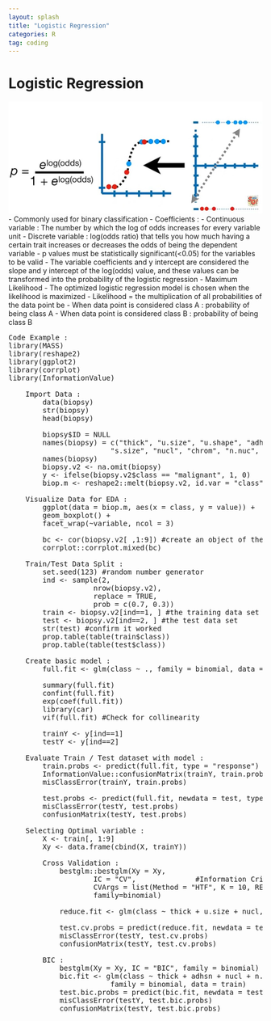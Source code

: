 ```yaml
---
layout: splash
title: "Logistic Regression"
categories: R
tag: coding
---
```

# Logistic Regression
<img src="\assets\images\LogisticRegression\Diagram.jpg" alt="Alt text">
 - Commonly used for binary classification
 - Coefficients : 
     - Continuous variable : The number by which the log of odds increases for every variable unit
     - Discrete variable : log(odds ratio) that tells you how much having a certain trait increases or decreases the odds of being the dependent variable
 - p values must be statistically significant(<0.05) for the variables to be valid
 - The variable coefficients and y intercept are considered the slope and y intercept of the log(odds) value, and these values can be transformed into the probability of the logistic regression
 - Maximum Likelihood
     - The optimized logistic regression model is chosen when the likelihood is maximized
     - Likelihood = the multiplication of all probabilities of the data point be
         - When data point is considered class A : probability of being class A
         - When data point is considered class B : probability of being class B

<pre>
Code Example : 
library(MASS)
library(reshape2)
library(ggplot2)
library(corrplot)
library(InformationValue)

    Import Data : 
        data(biopsy)
        str(biopsy)
        head(biopsy)

        biopsy$ID = NULL
        names(biopsy) = c("thick", "u.size", "u.shape", "adhsn", 
                        "s.size", "nucl", "chrom", "n.nuc", "mit", "class")
        names(biopsy)
        biopsy.v2 <- na.omit(biopsy)
        y <- ifelse(biopsy.v2$class == "malignant", 1, 0)
        biop.m <- reshape2::melt(biopsy.v2, id.var = "class")

    Visualize Data for EDA : 
        ggplot(data = biop.m, aes(x = class, y = value)) + 
        geom_boxplot() +
        facet_wrap(~variable, ncol = 3)

        bc <- cor(biopsy.v2[ ,1:9]) #create an object of the features
        corrplot::corrplot.mixed(bc)

    Train/Test Data Split : 
        set.seed(123) #random number generator
        ind <- sample(2, 
                    nrow(biopsy.v2), 
                    replace = TRUE, 
                    prob = c(0.7, 0.3))
        train <- biopsy.v2[ind==1, ] #the training data set
        test <- biopsy.v2[ind==2, ] #the test data set
        str(test) #confirm it worked
        prop.table(table(train$class))
        prop.table(table(test$class))

    Create basic model : 
        full.fit <- glm(class ~ ., family = binomial, data = train)

        summary(full.fit)
        confint(full.fit)
        exp(coef(full.fit))   
        library(car)
        vif(full.fit) #Check for collinearity

        trainY <- y[ind==1]
        testY <- y[ind==2]

    Evaluate Train / Test dataset with model : 
        train.probs <- predict(full.fit, type = "response")
        InformationValue::confusionMatrix(trainY, train.probs)
        misClassError(trainY, train.probs)

        test.probs <- predict(full.fit, newdata = test, type = "response")
        misClassError(testY, test.probs)
        confusionMatrix(testY, test.probs)

    Selecting Optimal variable : 
        X <- train[, 1:9]
        Xy <- data.frame(cbind(X, trainY))

        Cross Validation : 
            bestglm::bestglm(Xy = Xy, 
                    IC = "CV",              #Information Criteria(AIC, BIC, BICg, BICq, LOOCV, CV)
                    CVArgs = list(Method = "HTF", K = 10, REP = 1), 
                    family=binomial)

            reduce.fit <- glm(class ~ thick + u.size + nucl, family = binomial, data = train)

            test.cv.probs = predict(reduce.fit, newdata = test, type = "response")
            misClassError(testY, test.cv.probs)
            confusionMatrix(testY, test.cv.probs)

        BIC : 
            bestglm(Xy = Xy, IC = "BIC", family = binomial)
            bic.fit <- glm(class ~ thick + adhsn + nucl + n.nuc, 
                        family = binomial, data = train)
            test.bic.probs = predict(bic.fit, newdata = test, type = "response")
            misClassError(testY, test.bic.probs)
            confusionMatrix(testY, test.bic.probs)





</pre>